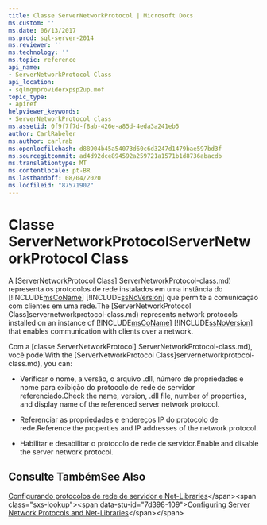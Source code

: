 ```yaml
---
title: Classe ServerNetworkProtocol | Microsoft Docs
ms.custom: ''
ms.date: 06/13/2017
ms.prod: sql-server-2014
ms.reviewer: ''
ms.technology: ''
ms.topic: reference
api_name:
- ServerNetworkProtocol Class
api_location:
- sqlmgmproviderxpsp2up.mof
topic_type:
- apiref
helpviewer_keywords:
- ServerNetworkProtocol class
ms.assetid: 0f9f7f7d-f8ab-426e-a85d-4eda3a241eb5
author: CarlRabeler
ms.author: carlrab
ms.openlocfilehash: d88904b45a54073d60c6d3247d1479bae597bd3f
ms.sourcegitcommit: ad4d92dce894592a259721a1571b1d8736abacdb
ms.translationtype: MT
ms.contentlocale: pt-BR
ms.lasthandoff: 08/04/2020
ms.locfileid: "87571902"
---
```

# <a name="servernetworkprotocol-class"></a><span data-ttu-id="7d398-102">Classe ServerNetworkProtocol</span><span class="sxs-lookup"><span data-stu-id="7d398-102">ServerNetworkProtocol Class</span></span>
  <span data-ttu-id="7d398-103">A [ServerNetworkProtocol Class] ServerNetworkProtocol-class.md) representa os protocolos de rede instalados em uma instância do [!INCLUDE[msCoName](../../../includes/msconame-md.md)] [!INCLUDE[ssNoVersion](../../../includes/ssnoversion-md.md)] que permite a comunicação com clientes em uma rede.</span><span class="sxs-lookup"><span data-stu-id="7d398-103">The [ServerNetworkProtocol Class]servernetworkprotocol-class.md) represents network protocols installed on an instance of [!INCLUDE[msCoName](../../../includes/msconame-md.md)] [!INCLUDE[ssNoVersion](../../../includes/ssnoversion-md.md)] that enables communication with clients over a network.</span></span>  
  
 <span data-ttu-id="7d398-104">Com a [classe ServerNetworkProtocol] ServerNetworkProtocol-class.md), você pode:</span><span class="sxs-lookup"><span data-stu-id="7d398-104">With the [ServerNetworkProtocol Class]servernetworkprotocol-class.md), you can:</span></span>  
  
-   <span data-ttu-id="7d398-105">Verificar o nome, a versão, o arquivo .dll, número de propriedades e nome para exibição do protocolo de rede de servidor referenciado.</span><span class="sxs-lookup"><span data-stu-id="7d398-105">Check the name, version, .dll file, number of properties, and display name of the referenced server network protocol.</span></span>  
  
-   <span data-ttu-id="7d398-106">Referenciar as propriedades e endereços IP do protocolo de rede.</span><span class="sxs-lookup"><span data-stu-id="7d398-106">Reference the properties and IP addresses of the network protocol.</span></span>  
  
-   <span data-ttu-id="7d398-107">Habilitar e desabilitar o protocolo de rede de servidor.</span><span class="sxs-lookup"><span data-stu-id="7d398-107">Enable and disable the server network protocol.</span></span>  
  
## <a name="see-also"></a><span data-ttu-id="7d398-108">Consulte Também</span><span class="sxs-lookup"><span data-stu-id="7d398-108">See Also</span></span>  
 <span data-ttu-id="7d398-109">[Configurando protocolos de rede de servidor e Net-Libraries](https://msdn.microsoft.com/library/ms177485\(v=sql.100\).aspx)</span><span class="sxs-lookup"><span data-stu-id="7d398-109">[Configuring Server Network Protocols and Net-Libraries](https://msdn.microsoft.com/library/ms177485\(v=sql.100\).aspx)</span></span>  
  
  
